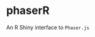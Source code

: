 
<!-- README.md is generated from README.Rmd. Please edit that file -->

# phaserR

<!-- badges: start -->

<!-- badges: end -->

An R Shiny interface to `Phaser.js`
